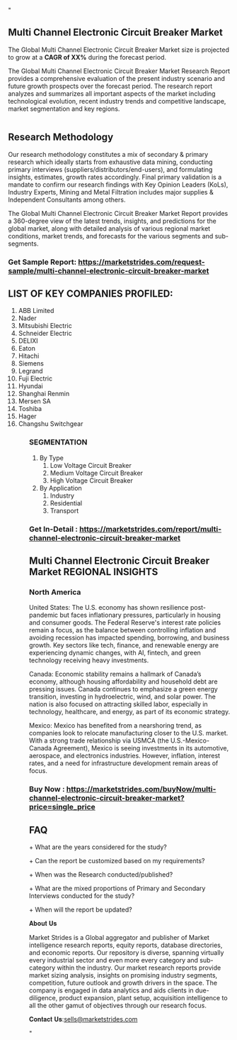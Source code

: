 "<h2>Multi Channel Electronic Circuit Breaker Market</h2>
<p>The Global Multi Channel Electronic Circuit Breaker Market size is projected to grow at a <strong>CAGR of XX%</strong> during the forecast period.</p>
<p>The Global Multi Channel Electronic Circuit Breaker Market Research Report provides a comprehensive evaluation of the present industry scenario and future growth prospects over the forecast period. The research report analyzes and summarizes all important aspects of the market including technological evolution, recent industry trends and competitive landscape, market segmentation and key regions.</p>
<p><img style=""width: 100%;"" src=""https://marketstrides.com//uploads/images/marketstrides-051.png"" alt=""Multi Channel Electronic Circuit Breaker Market Report Analysis"" /></p>
<h2>Research Methodology</h2>
<p>Our research methodology constitutes a mix of secondary &amp; primary research which ideally starts from exhaustive data mining, conducting primary interviews (suppliers/distributors/end-users), and formulating insights, estimates, growth rates accordingly. Final primary validation is a mandate to confirm our research findings with Key Opinion Leaders (KoLs), Industry Experts, Mining and Metal Filtration includes major supplies &amp; Independent Consultants among others.</p>
<p>The Global Multi Channel Electronic Circuit Breaker Market Report provides a 360-degree view of the latest trends, insights, and predictions for the global market, along with detailed analysis of various regional market conditions, market trends, and forecasts for the various segments and sub-segments.</p>
<h3><strong>Get Sample Report: <a href=
https://marketstrides.com/request-sample/multi-channel-electronic-circuit-breaker-market>https://marketstrides.com/request-sample/multi-channel-electronic-circuit-breaker-market</a></strong></h3>
<h2>LIST OF KEY COMPANIES PROFILED:</h2>
<p><ol><li>
ABB Limited</li><li>Nader</li><li>Mitsubishi Electric</li><li>Schneider Electric</li><li>DELIXI</li><li>Eaton</li><li>Hitachi</li><li>Siemens</li><li>Legrand</li><li>Fuji Electric</li><li>Hyundai</li><li>Shanghai Renmin</li><li>Mersen SA</li><li>Toshiba</li><li>Hager</li><li>Changshu Switchgear


</li><ol></p>
<h3>SEGMENTATION</h3>
<p><ol><li>By Type<ol><li>Low Voltage Circuit Breaker</li><li>Medium Voltage Circuit Breaker</li><li>High Voltage Circuit Breaker</li></ol></li><li>By Application<ol><li>Industry</li><li>Residential</li><li>Transport</li></ol></li></ol></p>
<h3><strong>Get In-Detail : <a href=https://marketstrides.com/report/multi-channel-electronic-circuit-breaker-market>https://marketstrides.com/report/multi-channel-electronic-circuit-breaker-market</a></strong></h3>
<h2>Multi Channel Electronic Circuit Breaker Market REGIONAL INSIGHTS</h2>
<h3>North America</h3>
<p>United States: The U.S. economy has shown resilience post-pandemic but faces inflationary pressures, particularly in housing and consumer goods. The Federal Reserve's interest rate policies remain a focus, as the balance between controlling inflation and avoiding recession has impacted spending, borrowing, and business growth. Key sectors like tech, finance, and renewable energy are experiencing dynamic changes, with AI, fintech, and green technology receiving heavy investments.</p>
<p>Canada: Economic stability remains a hallmark of Canada’s economy, although housing affordability and household debt are pressing issues. Canada continues to emphasize a green energy transition, investing in hydroelectric, wind, and solar power. The nation is also focused on attracting skilled labor, especially in technology, healthcare, and energy, as part of its economic strategy.</p>
<p>Mexico: Mexico has benefited from a nearshoring trend, as companies look to relocate manufacturing closer to the U.S. market. With a strong trade relationship via USMCA (the U.S.-Mexico-Canada Agreement), Mexico is seeing investments in its automotive, aerospace, and electronics industries. However, inflation, interest rates, and a need for infrastructure development remain areas of focus.</p>
<h3><strong>Buy Now : <a href=https://marketstrides.com/buyNow/multi-channel-electronic-circuit-breaker-market?price=single_price>https://marketstrides.com/buyNow/multi-channel-electronic-circuit-breaker-market?price=single_price</a></strong></h3>
<h2>FAQ</h2>
<p>+ What are the years considered for the study?</p>
<p>+ Can the report be customized based on my requirements?</p>
<p>+ When was the Research conducted/published?</p>
<p>+ What are the mixed proportions of Primary and Secondary Interviews conducted for the study?</p>
<p>+ When will the report be updated?</p>
<p>𝐀𝐛𝐨𝐮𝐭 𝐔𝐬</p>
<p>Market Strides is a Global aggregator and publisher of Market intelligence research reports, equity reports, database directories, and economic reports. Our repository is diverse, spanning virtually every industrial sector and even more every category and sub-category within the industry. Our market research reports provide market sizing analysis, insights on promising industry segments, competition, future outlook and growth drivers in the space. The company is engaged in data analytics and aids clients in due-diligence, product expansion, plant setup, acquisition intelligence to all the other gamut of objectives through our research focus.</p>
<p>𝐂𝐨𝐧𝐭𝐚𝐜𝐭 𝐔𝐬:<a href=mailto:sells@marketstrides.com>sells@marketstrides.com</a></p>"
